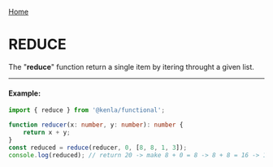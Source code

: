 [Home](./../../README.md)

# REDUCE

The "**reduce**" function return a single item by itering throught a given list.

---

#### Example:

```typescript
import { reduce } from '@kenla/functional';

function reducer(x: number, y: number): number {
    return x + y;
}
const reduced = reduce(reducer, 0, [8, 8, 1, 3]);
console.log(reduced); // return 20 -> make 8 + 0 = 8 -> 8 + 8 = 16 -> 16 + 1 = 17 -> 17 + 3 = 20
```

